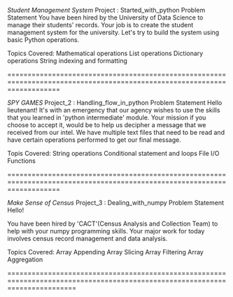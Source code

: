 *Student Management System*
Project : Started_with_python
Problem Statement
You have been hired by the University of Data Science to manage their students' records. Your job is to create the student management system for the university. Let's try to build the system using basic Python operations.

Topics Covered:
Mathematical operations
List operations
Dictionary operations
String indexing and formatting

=========================================================================================================================

*SPY GAMES*
Project_2 : Handling_flow_in_python
Problem Statement
Hello lieutenant! It's with an emergency that our agency wishes to use the skills that you learned in 'python intermediate' module. Your mission if you choose to accept it, would be to help us decipher a message that we received from our intel. We have multiple text files that need to be read and have certain operations performed to get our final message.

Topis Covered:
String operations
Conditional statement and loops
File I/O
Functions

=========================================================================================================================

*Make Sense of Census*
Project_3 : Dealing_with_numpy
Problem Statement
Hello!

You have been hired by 'CACT'(Census Analysis and Collection Team) to help with your numpy programming skills. Your major work for today involves census record management and data analysis.

Topics Covered:
Array Appending
Array Slicing
Array Filtering
Array Aggregation

=============================================================================================================================






